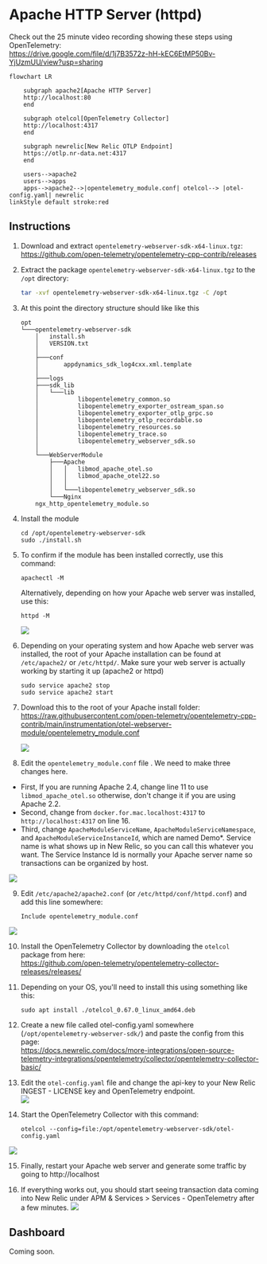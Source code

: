 # Apache HTTP Server (httpd)

Check out the 25 minute video recording showing these steps using OpenTelemetry:  
https://drive.google.com/file/d/1j7B3572z-hH-kEC6EtMP50Bv-YjUzmUU/view?usp=sharing


```mermaid
flowchart LR

    subgraph apache2[Apache HTTP Server]
    http://localhost:80
    end

    subgraph otelcol[OpenTelemetry Collector]
    http://localhost:4317
    end

    subgraph newrelic[New Relic OTLP Endpoint]
    https://otlp.nr-data.net:4317
    end

    users-->apache2
    users-->apps
    apps-->apache2-->|opentelemetry_module.conf| otelcol--> |otel-config.yaml| newrelic
linkStyle default stroke:red
 ```

## Instructions

1. Download and extract `opentelemetry-webserver-sdk-x64-linux.tgz`:  
https://github.com/open-telemetry/opentelemetry-cpp-contrib/releases


2. Extract the package `opentelemetry-webserver-sdk-x64-linux.tgz` to the `/opt` directory:
   ```bash
   tar -xvf opentelemetry-webserver-sdk-x64-linux.tgz -C /opt
   ```

 
3. At this point the directory structure should like like this

    ```
    opt
    └───opentelemetry-webserver-sdk
        │   install.sh
        │   VERSION.txt
        │
        ├───conf
        │       appdynamics_sdk_log4cxx.xml.template
        │
        ├───logs
        ├───sdk_lib
        │   └───lib
        │           libopentelemetry_common.so
        │           libopentelemetry_exporter_ostream_span.so
        │           libopentelemetry_exporter_otlp_grpc.so
        │           libopentelemetry_otlp_recordable.so
        │           libopentelemetry_resources.so
        │           libopentelemetry_trace.so
        │           libopentelemetry_webserver_sdk.so
        │
        └───WebServerModule
            ├───Apache
            │   │   libmod_apache_otel.so
            │   │   libmod_apache_otel22.so
            │   │
            │   └───libopentelemetry_webserver_sdk.so
            └───Nginx
        ngx_http_opentelemetry_module.so
    ```


4. Install the module
    ```
    cd /opt/opentelemetry-webserver-sdk
    sudo ./install.sh
    ```

5. To confirm if the module has been installed correctly, use this command:
    ```
    apachectl -M
    ```

   Alternatively, depending on how your Apache web server was installed, use this:
    ```
    httpd -M
    ```
    ![](apache2/otel_apache_02.png)

6. Depending on your operating system and how Apache web server was installed, the root of your Apache installation can be found at `/etc/apache2/` or `/etc/httpd/`. Make sure your web server is actually working by starting it up (apache2 or httpd)
    ```
    sudo service apache2 stop
    sudo service apache2 start
    ```

7. Download this to the root of your Apache install folder:  
   https://raw.githubusercontent.com/open-telemetry/opentelemetry-cpp-contrib/main/instrumentation/otel-webserver-module/opentelemetry_module.conf

   ![](apache2/otel_apache_03.png)

8.  Edit the `opentelemetry_module.conf` file . We need to make three changes here.  
  - First, If you are running Apache 2.4, change line 11 to use `libmod_apache_otel.so` otherwise, don't change it if you are using Apache 2.2.
  - Second, change from `docker.for.mac.localhost:4317` to `http://localhost:4317` on line 16. 
  - Third, change `ApacheModuleServiceName`, `ApacheModuleServiceNamespace`, and `ApacheModuleServiceInstanceId`, which are named Demo*.  Service name is what shows up in New Relic, so you can call this whatever you want.  The Service Instance Id is normally your Apache server name so transactions can be organized by host.

  ![](apache2/otel_apache_04.png)

9. Edit `/etc/apache2/apache2.conf` (or `/etc/httpd/conf/httpd.conf`) and add this line somewhere:
    ```
    Include opentelemetry_module.conf
    ```
  ![](apache2/otel_apache_05.png)

10. Install the OpenTelemetry Collector by downloading the `otelcol` package from here:  
    https://github.com/open-telemetry/opentelemetry-collector-releases/releases/


11. Depending on your OS, you'll need to install this using something like this:
    ```
    sudo apt install ./otelcol_0.67.0_linux_amd64.deb
    ```

12. Create a new file called otel-config.yaml somewhere (`/opt/opentelemetry-webserver-sdk/`) and paste the config from this page:  
    https://docs.newrelic.com/docs/more-integrations/open-source-telemetry-integrations/opentelemetry/collector/opentelemetry-collector-basic/

13. Edit the `otel-config.yaml` file and change the api-key to your New Relic INGEST - LICENSE key and OpenTelemetry endpoint.  
  ![](apache2/otel_apache_06.png)


14. Start the OpenTelemetry Collector with this command:
    ```
    otelcol --config=file:/opt/opentelemetry-webserver-sdk/otel-config.yaml
    ```
  ![](apache2/otel_apache_07.png)

15. Finally, restart your Apache web server and generate some traffic by going to http://localhost


16. If everything works out, you should start seeing transaction data coming into New Relic under APM & Services > Services - OpenTelemetry after a few minutes.
  ![](apache2/otel_apache_08.png)


## Dashboard
Coming soon.
 

